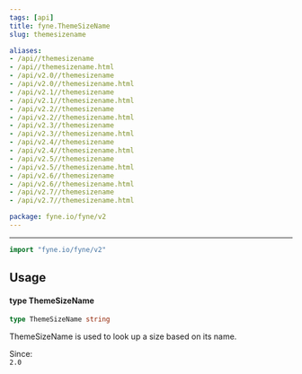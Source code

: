 ```yaml
---
tags: [api]
title: fyne.ThemeSizeName
slug: themesizename

aliases:
- /api//themesizename
- /api//themesizename.html
- /api/v2.0//themesizename
- /api/v2.0//themesizename.html
- /api/v2.1//themesizename
- /api/v2.1//themesizename.html
- /api/v2.2//themesizename
- /api/v2.2//themesizename.html
- /api/v2.3//themesizename
- /api/v2.3//themesizename.html
- /api/v2.4//themesizename
- /api/v2.4//themesizename.html
- /api/v2.5//themesizename
- /api/v2.5//themesizename.html
- /api/v2.6//themesizename
- /api/v2.6//themesizename.html
- /api/v2.7//themesizename
- /api/v2.7//themesizename.html

package: fyne.io/fyne/v2
---
```



---
```go
import "fyne.io/fyne/v2"
```

## Usage

#### type ThemeSizeName

```go
type ThemeSizeName string
```

ThemeSizeName is used to look up a size based on its name.


<div class="since">Since: <code>
2.0</code></div>
